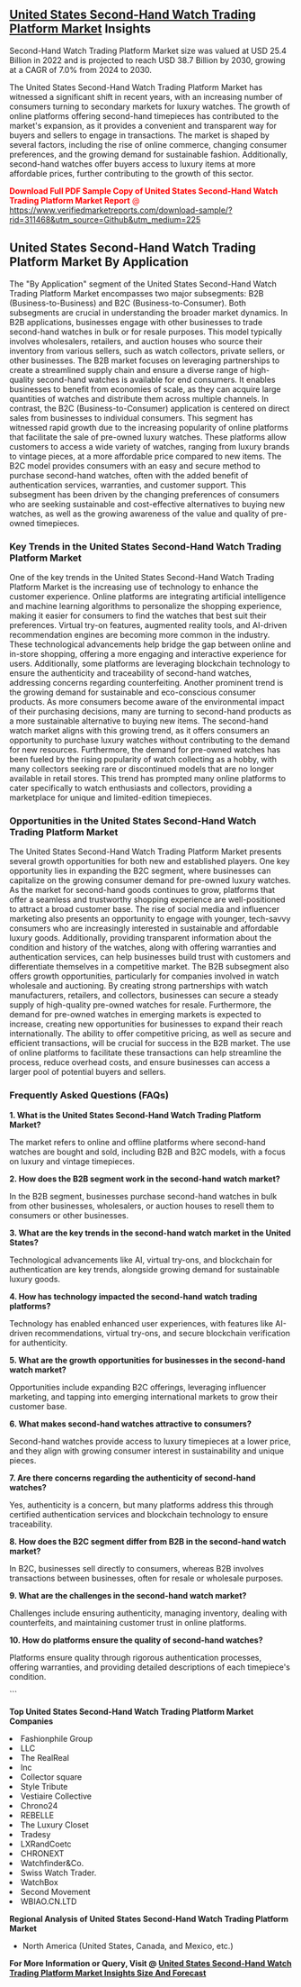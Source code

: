 <h2><a href="https://www.verifiedmarketreports.com/download-sample/?rid=311468&amp;utm_source=Github&amp;utm_medium=225" target="_blank">United States Second-Hand Watch Trading Platform Market</a> Insights</h2><p>Second-Hand Watch Trading Platform Market size was valued at USD 25.4 Billion in 2022 and is projected to reach USD 38.7 Billion by 2030, growing at a CAGR of 7.0% from 2024 to 2030.</p><p> <p>The United States Second-Hand Watch Trading Platform Market has witnessed a significant shift in recent years, with an increasing number of consumers turning to secondary markets for luxury watches. The growth of online platforms offering second-hand timepieces has contributed to the market's expansion, as it provides a convenient and transparent way for buyers and sellers to engage in transactions. The market is shaped by several factors, including the rise of online commerce, changing consumer preferences, and the growing demand for sustainable fashion. Additionally, second-hand watches offer buyers access to luxury items at more affordable prices, further contributing to the growth of this sector. <p><span class=""><span style="color: #ff0000;"><strong>Download Full PDF Sample Copy of United States Second-Hand Watch Trading Platform Market Report</strong> @ </span><a href="https://www.verifiedmarketreports.com/download-sample/?rid=311468&amp;utm_source=Github&amp;utm_medium=225" target="_blank">https://www.verifiedmarketreports.com/download-sample/?rid=311468&amp;utm_source=Github&amp;utm_medium=225</a></span></p></p> <h2>United States Second-Hand Watch Trading Platform Market By Application</h2> <p>The "By Application" segment of the United States Second-Hand Watch Trading Platform Market encompasses two major subsegments: B2B (Business-to-Business) and B2C (Business-to-Consumer). Both subsegments are crucial in understanding the broader market dynamics. In B2B applications, businesses engage with other businesses to trade second-hand watches in bulk or for resale purposes. This model typically involves wholesalers, retailers, and auction houses who source their inventory from various sellers, such as watch collectors, private sellers, or other businesses. The B2B market focuses on leveraging partnerships to create a streamlined supply chain and ensure a diverse range of high-quality second-hand watches is available for end consumers. It enables businesses to benefit from economies of scale, as they can acquire large quantities of watches and distribute them across multiple channels. In contrast, the B2C (Business-to-Consumer) application is centered on direct sales from businesses to individual consumers. This segment has witnessed rapid growth due to the increasing popularity of online platforms that facilitate the sale of pre-owned luxury watches. These platforms allow customers to access a wide variety of watches, ranging from luxury brands to vintage pieces, at a more affordable price compared to new items. The B2C model provides consumers with an easy and secure method to purchase second-hand watches, often with the added benefit of authentication services, warranties, and customer support. This subsegment has been driven by the changing preferences of consumers who are seeking sustainable and cost-effective alternatives to buying new watches, as well as the growing awareness of the value and quality of pre-owned timepieces.</p> <h3>Key Trends in the United States Second-Hand Watch Trading Platform Market</h3> <p>One of the key trends in the United States Second-Hand Watch Trading Platform Market is the increasing use of technology to enhance the customer experience. Online platforms are integrating artificial intelligence and machine learning algorithms to personalize the shopping experience, making it easier for consumers to find the watches that best suit their preferences. Virtual try-on features, augmented reality tools, and AI-driven recommendation engines are becoming more common in the industry. These technological advancements help bridge the gap between online and in-store shopping, offering a more engaging and interactive experience for users. Additionally, some platforms are leveraging blockchain technology to ensure the authenticity and traceability of second-hand watches, addressing concerns regarding counterfeiting. Another prominent trend is the growing demand for sustainable and eco-conscious consumer products. As more consumers become aware of the environmental impact of their purchasing decisions, many are turning to second-hand products as a more sustainable alternative to buying new items. The second-hand watch market aligns with this growing trend, as it offers consumers an opportunity to purchase luxury watches without contributing to the demand for new resources. Furthermore, the demand for pre-owned watches has been fueled by the rising popularity of watch collecting as a hobby, with many collectors seeking rare or discontinued models that are no longer available in retail stores. This trend has prompted many online platforms to cater specifically to watch enthusiasts and collectors, providing a marketplace for unique and limited-edition timepieces. <h3>Opportunities in the United States Second-Hand Watch Trading Platform Market</h3> <p>The United States Second-Hand Watch Trading Platform Market presents several growth opportunities for both new and established players. One key opportunity lies in expanding the B2C segment, where businesses can capitalize on the growing consumer demand for pre-owned luxury watches. As the market for second-hand goods continues to grow, platforms that offer a seamless and trustworthy shopping experience are well-positioned to attract a broad customer base. The rise of social media and influencer marketing also presents an opportunity to engage with younger, tech-savvy consumers who are increasingly interested in sustainable and affordable luxury goods. Additionally, providing transparent information about the condition and history of the watches, along with offering warranties and authentication services, can help businesses build trust with customers and differentiate themselves in a competitive market. The B2B subsegment also offers growth opportunities, particularly for companies involved in watch wholesale and auctioning. By creating strong partnerships with watch manufacturers, retailers, and collectors, businesses can secure a steady supply of high-quality pre-owned watches for resale. Furthermore, the demand for pre-owned watches in emerging markets is expected to increase, creating new opportunities for businesses to expand their reach internationally. The ability to offer competitive pricing, as well as secure and efficient transactions, will be crucial for success in the B2B market. The use of online platforms to facilitate these transactions can help streamline the process, reduce overhead costs, and ensure businesses can access a larger pool of potential buyers and sellers. <h3>Frequently Asked Questions (FAQs)</h3> <p><strong>1. What is the United States Second-Hand Watch Trading Platform Market?</strong></p> <p>The market refers to online and offline platforms where second-hand watches are bought and sold, including B2B and B2C models, with a focus on luxury and vintage timepieces.</p> <p><strong>2. How does the B2B segment work in the second-hand watch market?</strong></p> <p>In the B2B segment, businesses purchase second-hand watches in bulk from other businesses, wholesalers, or auction houses to resell them to consumers or other businesses.</p> <p><strong>3. What are the key trends in the second-hand watch market in the United States?</strong></p> <p>Technological advancements like AI, virtual try-ons, and blockchain for authentication are key trends, alongside growing demand for sustainable luxury goods.</p> <p><strong>4. How has technology impacted the second-hand watch trading platforms?</strong></p> <p>Technology has enabled enhanced user experiences, with features like AI-driven recommendations, virtual try-ons, and secure blockchain verification for authenticity.</p> <p><strong>5. What are the growth opportunities for businesses in the second-hand watch market?</strong></p> <p>Opportunities include expanding B2C offerings, leveraging influencer marketing, and tapping into emerging international markets to grow their customer base.</p> <p><strong>6. What makes second-hand watches attractive to consumers?</strong></p> <p>Second-hand watches provide access to luxury timepieces at a lower price, and they align with growing consumer interest in sustainability and unique pieces.</p> <p><strong>7. Are there concerns regarding the authenticity of second-hand watches?</strong></p> <p>Yes, authenticity is a concern, but many platforms address this through certified authentication services and blockchain technology to ensure traceability.</p> <p><strong>8. How does the B2C segment differ from B2B in the second-hand watch market?</strong></p> <p>In B2C, businesses sell directly to consumers, whereas B2B involves transactions between businesses, often for resale or wholesale purposes.</p> <p><strong>9. What are the challenges in the second-hand watch market?</strong></p> <p>Challenges include ensuring authenticity, managing inventory, dealing with counterfeits, and maintaining customer trust in online platforms.</p> <p><strong>10. How do platforms ensure the quality of second-hand watches?</strong></p> <p>Platforms ensure quality through rigorous authentication processes, offering warranties, and providing detailed descriptions of each timepiece's condition.</p> ```</p><p><strong>Top United States Second-Hand Watch Trading Platform Market Companies</strong></p><div data-test-id=""><p><li>Fashionphile Group</li><li>LLC</li><li> The RealReal</li><li>Inc</li><li> Collector square</li><li> Style Tribute</li><li> Vestiaire Collective</li><li> Chrono24</li><li> REBELLE</li><li> The Luxury Closet</li><li> Tradesy</li><li> LXRandCoetc</li><li> CHRONEXT</li><li> Watchfinder&Co.</li><li> Swiss Watch Trader.</li><li> WatchBox</li><li> Second Movement</li><li> WBIAO.CN.LTD</li></p><div><strong>Regional Analysis of&nbsp;United States Second-Hand Watch Trading Platform Market</strong></div><ul><li dir="ltr"><p dir="ltr">North America&nbsp;(United States, Canada, and Mexico, etc.)</p></li></ul><p><strong>For More Information or Query, Visit @&nbsp;</strong><strong><a href="https://www.verifiedmarketreports.com/product/second-hand-watch-trading-platform-market/?utm_source=Github&amp;utm_medium=225" target="_blank">United States Second-Hand Watch Trading Platform Market Insights Size And Forecast</a></strong></p></div>
